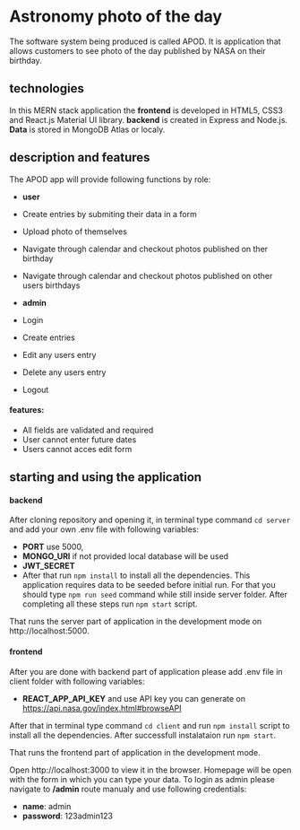 # Astronomy photo of the day
The software system being produced is called APOD. It is application that allows customers to see photo of the day published by NASA on their birthday.

## technologies
In this MERN stack application the **frontend** is developed in HTML5, CSS3 and React.js Material UI library. **backend** is created in Express and Node.js. 
**Data** is stored in MongoDB Atlas or localy.

## description and features
The APOD app will provide following functions by role:

- **user**
- Create entries by submiting their data in a form
- Upload photo of themselves
- Navigate through calendar and checkout photos published on ther birthday
- Navigate through calendar and checkout photos published on other users birthdays

- **admin**
- Login
- Create entries
- Edit any users entry
- Delete any users entry
- Logout

#### features:
- All fields are validated and required
- User cannot enter future dates
- Users cannot acces edit form

## starting and using the application

#### backend

After cloning repository and opening it, in terminal type command `cd server` and add your own .env file with following variables: 
- **PORT** use 5000,  
- **MONGO_URI** if not provided local database will be used 
- **JWT_SECRET** 
- After that run `npm install` to install all the dependencies. This application requires data to be seeded before initial run. For that you should type `npm run seed` command while still inside server folder. After completing all these steps run `npm start` script. 

That runs the server part of application in the development mode on http://localhost:5000.

#### frontend

After you are done with backend part of application please add .env file in client folder with following variables: 
- **REACT_APP_API_KEY** and use API key you can generate on https://api.nasa.gov/index.html#browseAPI

After that in terminal type command `cd client` and run `npm install` script to install all the dependencies. After successfull instalataion run `npm start`. 

That runs the frontend part of application in the development mode.

Open http://localhost:3000 to view it in the browser. Homepage will be open with the form in which you can type your data. To login as admin please navigate to **/admin** route manualy and use following credentials: 

- **name**: admin
- **password**: 123admin123




